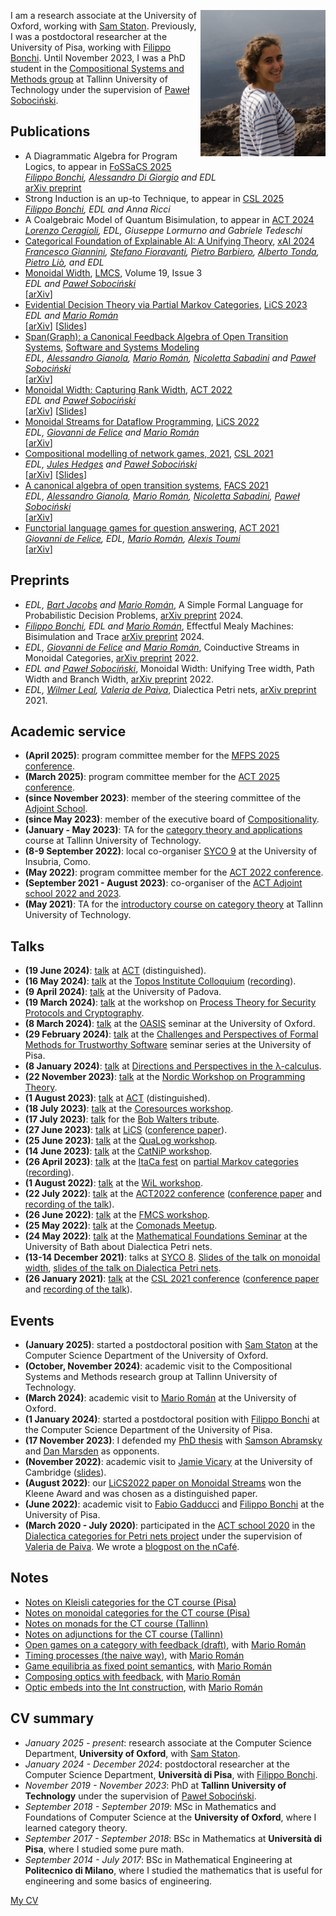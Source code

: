<img align = "right"
    title = "Photo of Elena Di Lavore"
    src = "https://github.com/elenadilavore/elenadilavore.github.io/blob/master/profilo.jpg?raw=true" 
    width = "200">
    
I am a research associate at the University of Oxford, working with [Sam Staton][sam].
Previously, I was a postdoctoral researcher at the University of Pisa, working with [Filippo Bonchi][filippo].
Until November 2023, I was a PhD student in the [Compositional Systems and Methods group](https://compose.ioc.ee/) at Tallinn University of Technology under the supervision of [Paweł Sobociński][pawel].

## Publications
* A Diagrammatic Algebra for Program Logics, to appear in [FoSSaCS 2025](https://etaps.org/2025/conferences/fossacs/)  
  *[Filippo Bonchi][filippo], [Alessandro Di Giorgio][alessandrodg] and EDL*  
  [arXiv preprint](https://arxiv.org/abs/2410.03561)
* Strong Induction is an up-to Technique, to appear in [CSL 2025](https://csl2025.github.io/)  
  *[Filippo Bonchi][filippo], EDL and Anna Ricci*
* A Coalgebraic Model of Quantum Bisimulation, to appear in [ACT 2024](https://oxford24.github.io/index.html)  
  *[Lorenzo Ceragioli][lorenzoceragioli], EDL, Giuseppe Lormurno and Gabriele Tedeschi*
* [Categorical Foundation of Explainable AI: A Unifying Theory](https://doi.org/10.1007/978-3-031-63800-8_10), [xAI 2024](https://xaiworldconference.com/2024/)  
  *[Francesco Giannini][francescogiannini], [Stefano Fioravanti][stefanofioravanti], [Pietro Barbiero][pietrobarbiero], [Alberto Tonda][albertotonda], [Pietro Liò][pietrolio], and EDL*
* [Monoidal Width](https://doi.org/10.46298/lmcs-19(3:15)2023), [LMCS](https://lmcs.episciences.org/), Volume 19, Issue 3  
  *EDL and [Paweł Sobociński][pawel]*  
  [[arXiv](https://arxiv.org/abs/2212.13229)]
* [Evidential Decision Theory via Partial Markov Categories](https://doi.org/10.1109/LICS56636.2023.10175776), [LiCS 2023](https://lics.siglog.org/lics23/)  
  *EDL and [Mario Román][mario]*  
  [[arXiv](https://arxiv.org/abs/2301.12989)] [[Slides](./slides/partial-markov-act.pdf)]
* [Span(Graph): a Canonical Feedback Algebra of Open Transition Systems](https://doi.org/10.1007/s10270-023-01092-7), [Software and Systems Modeling](https://www.springer.com/journal/10270)  
  *EDL, [Alessandro Gianola][gianola], [Mario Román][mario], [Nicoletta Sabadini][nicoletta] and [Paweł Sobociński][pawel]*  
  [[arXiv](https://arxiv.org/abs/2010.10069)]
* [Monoidal Width: Capturing Rank Width](https://doi.org/10.4204/EPTCS.380.16), [ACT 2022](https://msp.cis.strath.ac.uk/act2022/)  
  *EDL and [Paweł Sobociński][pawel]*  
  [[arXiv](https://arxiv.org/abs/2205.08916)] [[Slides](./slides/mwd-act.pdf)]
* [Monoidal Streams for Dataflow Programming](https://doi.org/10.1145/3531130.3533365), [LiCS 2022](https://lics.siglog.org/lics22/)  
  *EDL, [Giovanni de Felice][giovanni] and [Mario Román][mario]*  
  [[arXiv](https://arxiv.org/abs/2202.02061)]
* [Compositional modelling of network games, 2021](https://doi.org/10.4230/LIPIcs.CSL.2021.30), [CSL 2021](https://csl2021.fmf.uni-lj.si/)  
  *EDL, [Jules Hedges][jules] and [Paweł Sobociński][pawel]*  
  [[arXiv](https://arxiv.org/abs/2006.03493)] [[Slides](./slides/games-on-graphs-csl.pdf)]
* [A canonical algebra of open transition systems](https://doi.org/10.1007/978-3-030-90636-8_4), [FACS 2021](https://facs2021.inria.fr/)  
  *EDL, [Alessandro Gianola][gianola], [Mario Román][mario], [Nicoletta Sabadini][nicoletta], [Paweł Sobociński][pawel]*  
  [[arXiv](https://arxiv.org/abs/2010.10069v1)]
* [Functorial language games for question answering](https://doi.org/10.4204/EPTCS.333.21), [ACT 2021](https://www.cl.cam.ac.uk/events/act2021/)  
  *[Giovanni de Felice][giovanni], EDL, [Mario Román][mario], [Alexis Toumi][alexis]*  
  [[arXiv](https://arxiv.org/abs/2005.09439)]

## Preprints

* *EDL, [Bart Jacobs][bart] and [Mario Román][mario]*, A Simple Formal Language for Probabilistic Decision Problems, [arXiv preprint](https://arxiv.org/abs/2410.10643) 2024.
* *[Filippo Bonchi][filippo], EDL and [Mario Román][mario]*, Effectful Mealy Machines: Bisimulation and Trace [arXiv preprint](https://arxiv.org/abs/2410.10627) 2024.
* *EDL, [Giovanni de Felice][giovanni] and [Mario Román][mario]*, Coinductive Streams in Monoidal Categories, [arXiv preprint](https://arxiv.org/abs/2212.14494) 2022.
* *EDL and [Paweł Sobociński][pawel]*, Monoidal Width: Unifying Tree width, Path Width and Branch Width, [arXiv preprint](https://arxiv.org/abs/2202.07582) 2022.
* *EDL, [Wilmer Leal][wilmer], [Valeria de Paiva][valeria]*, Dialectica Petri nets, [arXiv preprint](https://arxiv.org/abs/2105.12801) 2021.

## Academic service
* **(April 2025)**: program committee member for the [MFPS 2025 conference](https://www.coalg.org/calco-mfps-2025/mfps/).
* **(March 2025)**: program committee member for the [ACT 2025 conference](https://gataslab.org/act2025/act2025).
* **(since November 2023)**: member of the steering committee of the [Adjoint School](http://adjointschool.com/index.html).
* **(since May 2023)**: member of the executive board of [Compositionality](https://compositionality-journal.org/).
* **(January - May 2023)**: TA for the [category theory and applications](https://compose.ioc.ee/CourseCategoryTheory.html) course at Tallinn University of Technology.
* **(8-9 September 2022)**: local co-organiser [SYCO 9](https://www.cl.cam.ac.uk/events/syco/9/) at the University of Insubria, Como.
* **(May 2022)**: program committee member for the [ACT 2022 conference](https://msp.cis.strath.ac.uk/act2022/).
* **(September 2021 - August 2023)**:  co-organiser of the [ACT Adjoint school 2022 and 2023](http://adjointschool.com/).
* **(May 2021)**: TA for the [introductory course on category theory](https://compose.ioc.ee/CourseCategoryTheory.html) at Tallinn University of Technology.

## Talks
* **(19 June 2024)**: [talk](./slides/effectful-traces-act.pdf) at [ACT](https://oxford24.github.io/index.html) (distinguished). 
* **(16 May 2024)**: [talk](./slides/effectful-traces-topos.pdf) at the [Topos Institute Colloquium](https://topos.site/events/topos-colloquium/) ([recording](https://www.youtube.com/watch?v=o3t6zTvpZbs)). 
* **(9 April 2024)**: [talk](./slides/effectful-traces-padova.pdf) at the University of Padova.
* **(19 March 2024)**: [talk](./slides/effectful-traces-tallcat.pdf) at the workshop on [Process Theory for Security Protocols and Cryptography](https://www.ioc.ee/~cneste/ptspc-workshop/2024.html).
* **(8 March 2024)**: [talk](./slides/partial-markov-oasis.pdf) at the [OASIS](https://www.cs.ox.ac.uk/seminars/oasis/) seminar at the University of Oxford.
* **(29 February 2024)**: [talk](./slides/effectful-ts-pisa.pdf) at the [Challenges and Perspectives of Formal Methods for Trustworthy Software](https://dottorato.di.unipi.it/seminar-series-2023-2024/) seminar series at the University of Pisa.
* **(8 January 2024)**: [talk](./slides/effectful-ts-lambdacalculus.pdf) at [Directions and Perspectives in the λ-calculus](https://site.unibo.it/diapason/en/agenda/directions-and-perspectives-in-the-lambda-calculus).
* **(22 November 2023)**: [talk](./slides/effectful-ts-nwpt.pdf) at the [Nordic Workshop on Programming Theory](https://conf.researchr.org/home/nwpt-2023).
* **(1 August 2023)**: [talk](./slides/partial-markov-act.pdf) at [ACT](https://act2023.github.io/) (distinguished).
* **(18 July 2023)**: [talk](./slides/mwd-coresources.pdf) at the [Coresources workshop](https://www.cst.cam.ac.uk/conference/coresources-2023).
* **(17 July 2023)**: [talk](./slides/partial-markov-walters.pdf) for the [Bob Walters tribute](https://cs.ttu.ee/events/walters/).
* **(27 June 2023)**: [talk](./slides/partial-markov-lics.pdf) at [LiCS](https://lics.siglog.org/lics23/) ([conference paper](https://arxiv.org/abs/2301.12989)).
* **(25 June 2023)**: [talk](./slides/mwd-qualog.pdf) at the [QuaLog workshop](https://perso.ens-lyon.fr/matteo.mio/qualog23/).
* **(14 June 2023)**: [talk](./slides/partial-markov-catnip.pdf) at the [CatNiP workshop](https://sites.google.com/view/catniporg/home?authuser=0).
* **(26 April 2023)**: [talk](./slides/partial-markov-itaca.pdf) at the [ItaCa fest](https://progetto-itaca.github.io/pages/fest23.html) on [partial Markov categories](https://arxiv.org/abs/2301.12989) ([recording](https://www.youtube.com/watch?v=ozNTn_Uc390&list=PLwOJoZOlTAm_UQhrLlaC53FgqC4-k9App&index=2)).
* **(1 August 2022)**: [talk](./slides/mwd-wil.pdf) at the [WiL workshop](https://sites.google.com/g.uporto.pt/wil2022).
* **(22 July 2022)**: [talk](./slides/mwd-act.pdf) at the [ACT2022 conference](https://msp.cis.strath.ac.uk/act2022/programme.html) ([conference paper](https://arxiv.org/abs/2205.08916) and [recording of the talk](https://www.youtube.com/watch?v=vbEtgFRiJ7U&t=11874s)).
* **(26 June 2022)**: [talk](./slides/mwd-fmcs.pdf) at the [FMCS workshop](https://pages.cpsc.ucalgary.ca/~robin/FMCS/FMCS2022/FMCS2022.html).
* **(25 May 2022)**: [talk](./slides/mwd-comonads.pdf) at the [Comonads Meetup](https://kam.mff.cuni.cz/~jaklt/comonadwiki/index.php/Public:Seminar).
* **(24 May 2022)**: [talk](./slides/dialectica-PN-bath.pdf) at the [Mathematical Foundations Seminar](https://wiki.bath.ac.uk/display/MFS/Mathematical+Foundations+Seminars) at the University of Bath about Dialectica Petri nets.
* **(13-14 December 2021)**: talks at [SYCO 8](https://www.cl.cam.ac.uk/events/syco/8/). [Slides of the talk on monoidal width](./slides/mwd-syco.pdf), [slides of the talk on Dialectica Petri nets](./slides/dialectica-PN-syco.pdf).
* **(26 January 2021)**: [talk](./slides/games-on-graphs-csl.pdf) at the [CSL 2021 conference](https://csl2021.fmf.uni-lj.si/) ([conference paper](https://drops.dagstuhl.de/opus/volltexte/2021/13464/) and [recording of the talk](https://www.youtube.com/watch?v=QleWc1LtXLo&t=1469s)).

## Events
* **(January 2025)**: started a postdoctoral position with [Sam Staton][sam] at the Computer Science Department of the University of Oxford.
* **(October, November 2024)**: academic visit to the Compositional Systems and Methods research group at Tallinn University of Technology.
* **(March 2024)**: academic visit to [Mario Román][mario] at the University of Oxford. 
* **(1 January 2024)**: started a postdoctoral position with [Filippo Bonchi][filippo] at the Computer Science Department of the University of Pisa.
* **(17 November 2023)**: I defended my [PhD thesis](./notes/phd-thesis.pdf) with [Samson Abramsky][abramsky] and [Dan Marsden][marsden] as opponents. 
* **(November 2022)**: academic visit to [Jamie Vicary][jamie] at the University of Cambridge ([slides](./slides/mwd-clash.pdf)).
* **(August 2022)**: our [LiCS2022 paper on Monoidal Streams](https://dl.acm.org/doi/10.1145/3531130.3533365) won the Kleene Award and was chosen as a distinguished paper.
* **(June 2022)**: academic visit to [Fabio Gadducci][gadducci] and [Filippo Bonchi][filippo] at the University of Pisa.
* **(March 2020 - July 2020)**: participated in the [ACT school 2020](http://adjointschool.com/2020.html) in the [Dialectica categories for Petri nets project](https://www.appliedcategorytheory.org/adjoint-school-act-2020/dialectica-categories-of-petri-nets/) under the supervision of [Valeria de Paiva][valeria]. We wrote a [blogpost on the nCafé](https://golem.ph.utexas.edu/category/2020/07/linear_logic_flavoured_composi.html).

## Notes
* [Notes on Kleisli categories for the CT course (Pisa)](./notes/kleisli-categories.pdf)
* [Notes on monoidal categories for the CT course (Pisa)](./notes/monoidal-categories.pdf)
* [Notes on monads for the CT course (Tallinn)](./notes/monads-notes.pdf)
* [Notes on adjunctions for the CT course (Tallinn)](./notes/adjoints-notes.pdf)
* [Open games on a category with feedback (draft)](https://github.com/elenadilavore/open-games-on-feedback/blob/34588e8147afab2f1df0097ed0894c109b7486d1/main.pdf), with [Mario Román][mario] 
* [Timing processes (the naive way)](https://www.ioc.ee/~mroman/data/notes/timing-processes.pdf), with [Mario Román][mario]
* [Game equilibria as fixed point semantics](https://www.ioc.ee/~mroman/data/notes/game-equilibria.pdf), with [Mario Román][mario]
* [Composing optics with feedback](https://www.ioc.ee/~mroman/data/notes/composingopticswithfeedback.pdf), with [Mario Román][mario]
* [Optic embeds into the Int construction](https://github.com/mroman42/optic-int-construction/raw/master/opticint.pdf), with [Mario Román][mario]

## CV summary
* *January 2025 - present*: research associate at the Computer Science Department, **University of Oxford**, with [Sam Staton][sam].
* *January 2024 - December 2024*: postdoctoral researcher at the Computer Science Department, **Università di Pisa**, with [Filippo Bonchi][filippo]. 
* *November 2019 - November 2023*: PhD at **Tallinn University of Technology** under the supervision of [Paweł Sobociński][pawel].
* *September 2018 - September 2019*: MSc in Mathematics and Foundations of Computer Science at the **University of Oxford**, where I learned category theory.
* *September 2017 - September 2018*: BSc in Mathematics at **Università di Pisa**, where I studied some pure math.
* *September 2014 - July 2017*: BSc in Mathematical Engineering at **Politecnico di Milano**, where I studied the mathematics that is useful for engineering and some basics of engineering.

[My CV](https://github.com/elenadilavore/cv/raw/master/CVElenaDiLavore.pdf)

[mario]: https://mroman42.github.io/
[pawel]: https://www.ioc.ee/~pawel/
[jules]: https://julesh.com/
[gianola]: https://gianola.people.unibz.it/
[wilmer]: https://wilmerleal.me/
[valeria]: https://vcvpaiva.github.io/index.html
[alexis]: https://alexis.toumi.xyz/
[giovanni]: https://www.cs.ox.ac.uk/people/giovanni.defelice/
[nicoletta]: https://www.uninsubria.it/hpp/nicoletta.sabadini#
[gadducci]: http://pages.di.unipi.it/gadducci/
[filippo]: https://dblp.uni-trier.de/pid/25/5989.html
[jamie]: https://www.cl.cam.ac.uk/~jv258/
[abramsky]: https://www.cs.ox.ac.uk/people/samson.abramsky/
[marsden]: https://stringdiagram.com/
[bart]: https://www.cs.ru.nl/B.Jacobs/
[lorenzoceragioli]: https://sysma.imtlucca.it/people/lorenzo-ceragioli
[francescogiannini]: https://www.francescogiannini.eu/
[stefanofioravanti]: https://stefanofioravanti6.wixsite.com/stefano-fioravanti
[pietrobarbiero]: https://www.pietrobarbiero.eu/
[pietrolio]: https://www.cl.cam.ac.uk/~pl219/
[albertotonda]: https://www.researchgate.net/profile/Alberto-Tonda
[alessandrodg]: https://alessandrodgr.github.io/
[sam]: https://www.cs.ox.ac.uk/people/samuel.staton/main.html
